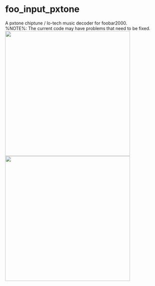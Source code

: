 # foo_input_pxtone

A pxtone chiptune / lo-tech music decoder for foobar2000.<br>
%NOTE%: The current code may have problems that need to be fixed.<br>
<img src="https://github.com/Etercyber/foo_input_pxtone/blob/master/play.png" width="400px"/>
<img src="https://github.com/Etercyber/foo_input_pxtone/blob/master/about.png" width="400px"/>
